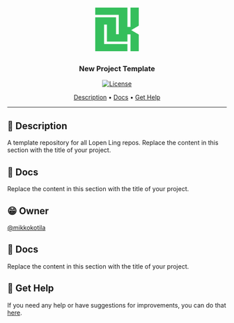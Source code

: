 <h1 align="center">
  <br>
  <a href="https://github.com/lopenling"><img src="https://raw.githubusercontent.com/lopenling/Home/main/assets/Lopenling-Logo-Icon.png" alt="Lotus King Research" width="100"></a>
  <br>
</h1>

<h3 align="center">New Project Template</h3>

<p align="center">
  
  <a href="https://mirrors.creativecommons.org/presskit/buttons/88x31/png/by-sa.png">
    <img width=150px src="https://upload.wikimedia.org/wikipedia/commons/thumb/1/12/Cc-by-nc-sa_icon.svg/1280px-Cc-by-nc-sa_icon.svg.png" alt="License">
  </a>
</p>

<p align="center">
  <a href="#floppy_disk-description">Description</a> •
  <a href="#closed_book-docs">Docs</a> •
  <a href="#speech_balloon-get-help">Get Help</a>
</p>
<hr>

## :floppy_disk: Description

A template repository for all Lopen Ling repos. Replace the content in this section with the title of your project.

## :closed_book: Docs

Replace the content in this section with the title of your project.

## :grin: Owner

[@mikkokotila](https://github.com/mikkokotila.com)

## :closed_book: Docs

Replace the content in this section with the title of your project.

## :speech_balloon: Get Help

If you need any help or have suggestions for improvements, you can do that [here](issues/new).
